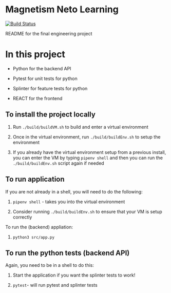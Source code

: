 Magnetism Neto Learning
=======================

[![Build Status](https://travis-ci.com/mattTea/magnetism.svg?branch=master)](https://travis-ci.com/mattTea/magnetism)

README for the final engineering project

# In this project

- Python for the backend API
- Pytest for unit tests for python
- Splinter for feature tests for python

- REACT for the frontend

## To install the project locally

1. Run `./build/buildVM.sh` to build and enter a virtual environment

2. Once in the virtual environment, run `./build/buildEnv.sh` to setup the environment

3. If you already have the virtual environment setup from a previous install, you can enter the VM by typing `pipenv shell` and then you can run the `./build/buildEnv.sh` script again if needed

## To run application

If you are not already in a shell, you will need to do the following:

1. `pipenv shell` - takes you into the virtual environment

2. Consider running `./build/buildEnv.sh` to ensure that your VM is setup correctly

To run the (backend) appliation:

1. `python3 src/app.py`

## To run the python tests (backend API)

Again, you need to be in a shell to do this:

1. Start the application if you want the splinter tests to work!

2. `pytest`- will run pytest and splinter tests
